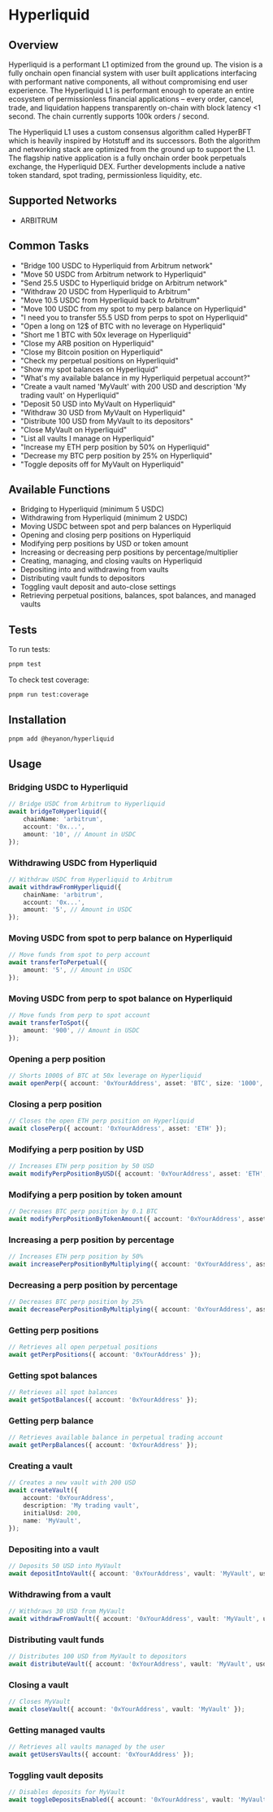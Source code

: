 # Hyperliquid

## Overview

Hyperliquid is a performant L1 optimized from the ground up. The vision is a fully onchain open financial system with user built applications interfacing with performant native components, all without compromising end user experience. The Hyperliquid L1 is performant enough to operate an entire ecosystem of permissionless financial applications – every order, cancel, trade, and liquidation happens transparently on-chain with block latency <1 second. The chain currently supports 100k orders / second.

The Hyperliquid L1 uses a custom consensus algorithm called HyperBFT which is heavily inspired by Hotstuff and its successors. Both the algorithm and networking stack are optimized from the ground up to support the L1. The flagship native application is a fully onchain order book perpetuals exchange, the Hyperliquid DEX. Further developments include a native token standard, spot trading, permissionless liquidity, etc.

## Supported Networks

-   ARBITRUM

## Common Tasks

-   "Bridge 100 USDC to Hyperliquid from Arbitrum network"
-   "Move 50 USDC from Arbitrum network to Hyperliquid"
-   "Send 25.5 USDC to Hyperliquid bridge on Arbitrum network"
-   "Withdraw 20 USDC from Hyperliquid to Arbitrum"
-   "Move 10.5 USDC from Hyperliquid back to Arbitrum"
-   "Move 100 USDC from my spot to my perp balance on Hyperliquid"
-   "I need you to transfer 55.5 USD from perps to spot on Hyperliquid"
-   "Open a long on 12$ of BTC with no leverage on Hyperliquid"
-   "Short me 1 BTC with 50x leverage on Hyperliquid"
-   "Close my ARB position on Hyperliquid"
-   "Close my Bitcoin position on Hyperliquid"
-   "Check my perpetual positions on Hyperliquid"
-   "Show my spot balances on Hyperliquid"
-   "What's my available balance in my Hyperliquid perpetual account?"
-   "Create a vault named 'MyVault' with 200 USD and description 'My trading vault' on Hyperliquid"
-   "Deposit 50 USD into MyVault on Hyperliquid"
-   "Withdraw 30 USD from MyVault on Hyperliquid"
-   "Distribute 100 USD from MyVault to its depositors"
-   "Close MyVault on Hyperliquid"
-   "List all vaults I manage on Hyperliquid"
-   "Increase my ETH perp position by 50% on Hyperliquid"
-   "Decrease my BTC perp position by 25% on Hyperliquid"
-   "Toggle deposits off for MyVault on Hyperliquid"

## Available Functions

-   Bridging to Hyperliquid (minimum 5 USDC)
-   Withdrawing from Hyperliquid (minimum 2 USDC)
-   Moving USDC between spot and perp balances on Hyperliquid
-   Opening and closing perp positions on Hyperliquid
-   Modifying perp positions by USD or token amount
-   Increasing or decreasing perp positions by percentage/multiplier
-   Creating, managing, and closing vaults on Hyperliquid
-   Depositing into and withdrawing from vaults
-   Distributing vault funds to depositors
-   Toggling vault deposit and auto-close settings
-   Retrieving perpetual positions, balances, spot balances, and managed vaults

## Tests

To run tests:

```bash
pnpm test
```

To check test coverage:

```bash
pnpm run test:coverage
```

## Installation

```bash
pnpm add @heyanon/hyperliquid
```

## Usage

### Bridging USDC to Hyperliquid

```typescript
// Bridge USDC from Arbitrum to Hyperliquid
await bridgeToHyperliquid({
    chainName: 'arbitrum',
    account: '0x...',
    amount: '10', // Amount in USDC
});
```

### Withdrawing USDC from Hyperliquid

```typescript
// Withdraw USDC from Hyperliquid to Arbitrum
await withdrawFromHyperliquid({
    chainName: 'arbitrum',
    account: '0x...',
    amount: '5', // Amount in USDC
});
```

### Moving USDC from spot to perp balance on Hyperliquid

```typescript
// Move funds from spot to perp account
await transferToPerpetual({
    amount: '5', // Amount in USDC
});
```

### Moving USDC from perp to spot balance on Hyperliquid

```typescript
// Move funds from perp to spot account
await transferToSpot({
    amount: '900', // Amount in USDC
});
```

### Opening a perp position

```typescript
// Shorts 1000$ of BTC at 50x leverage on Hyperliquid
await openPerp({ account: '0xYourAddress', asset: 'BTC', size: '1000', sizeUnit: 'USD', leverage: 50, short: true });
```

### Closing a perp position

```typescript
// Closes the open ETH perp position on Hyperliquid
await closePerp({ account: '0xYourAddress', asset: 'ETH' });
```

### Modifying a perp position by USD

```typescript
// Increases ETH perp position by 50 USD
await modifyPerpPositionByUSD({ account: '0xYourAddress', asset: 'ETH', size: '50' });
```

### Modifying a perp position by token amount

```typescript
// Decreases BTC perp position by 0.1 BTC
await modifyPerpPositionByTokenAmount({ account: '0xYourAddress', asset: 'BTC', size: '-0.1' });
```

### Increasing a perp position by percentage

```typescript
// Increases ETH perp position by 50%
await increasePerpPositionByMultiplying({ account: '0xYourAddress', asset: 'ETH', sizeMultiplier: '1.5' });
```

### Decreasing a perp position by percentage

```typescript
// Decreases BTC perp position by 25%
await decreasePerpPositionByMultiplying({ account: '0xYourAddress', asset: 'BTC', sizeMultiplier: '0.75' });
```

### Getting perp positions

```typescript
// Retrieves all open perpetual positions
await getPerpPositions({ account: '0xYourAddress' });
```

### Getting spot balances

```typescript
// Retrieves all spot balances
await getSpotBalances({ account: '0xYourAddress' });
```

### Getting perp balance

```typescript
// Retrieves available balance in perpetual trading account
await getPerpBalances({ account: '0xYourAddress' });
```

### Creating a vault

```typescript
// Creates a new vault with 200 USD
await createVault({
    account: '0xYourAddress',
    description: 'My trading vault',
    initialUsd: 200,
    name: 'MyVault',
});
```

### Depositing into a vault

```typescript
// Deposits 50 USD into MyVault
await depositIntoVault({ account: '0xYourAddress', vault: 'MyVault', usd: 50 });
```

### Withdrawing from a vault

```typescript
// Withdraws 30 USD from MyVault
await withdrawFromVault({ account: '0xYourAddress', vault: 'MyVault', usd: 30 });
```

### Distributing vault funds

```typescript
// Distributes 100 USD from MyVault to depositors
await distributeVault({ account: '0xYourAddress', vault: 'MyVault', usd: 100 });
```

### Closing a vault

```typescript
// Closes MyVault
await closeVault({ account: '0xYourAddress', vault: 'MyVault' });
```

### Getting managed vaults

```typescript
// Retrieves all vaults managed by the user
await getUsersVaults({ account: '0xYourAddress' });
```

### Toggling vault deposits

```typescript
// Disables deposits for MyVault
await toggleDepositsEnabled({ account: '0xYourAddress', vault: 'MyVault', value: false });
```
